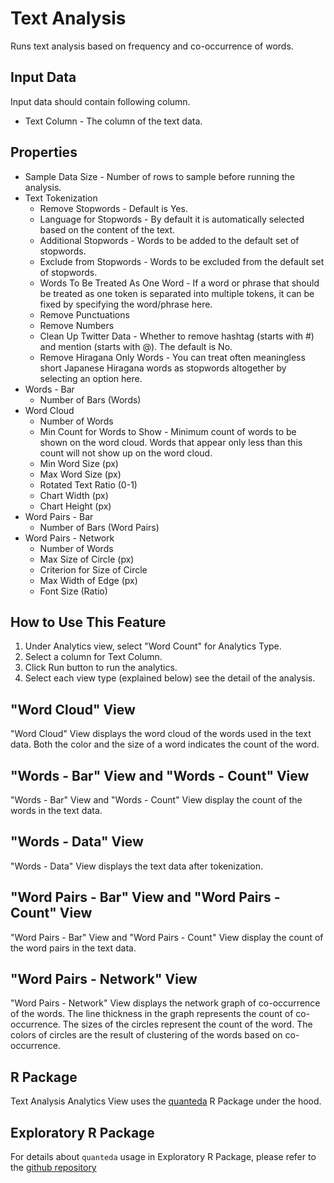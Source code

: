 # Text Analysis

Runs text analysis based on frequency and co-occurrence of words.

## Input Data

Input data should contain following column.

  * Text Column - The column of the text data.

## Properties

  * Sample Data Size - Number of rows to sample before running the analysis.
  * Text Tokenization
    * Remove Stopwords - Default is Yes.
    * Language for Stopwords - By default it is automatically selected based on the content of the text.
    * Additional Stopwords - Words to be added to the default set of stopwords.
    * Exclude from Stopwords - Words to be excluded from the default set of stopwords.
    * Words To Be Treated As One Word - If a word or phrase that should be treated as one token is separated into multiple tokens, it can be fixed by specifying the word/phrase here.
    * Remove Punctuations
    * Remove Numbers
    * Clean Up Twitter Data - Whether to remove hashtag (starts with #) and mention (starts with @). The default is No.
    * Remove Hiragana Only Words - You can treat often meaningless short Japanese Hiragana words as stopwords altogether by selecting an option here.
  * Words - Bar
    * Number of Bars (Words)
  * Word Cloud
    * Number of Words
    * Min Count for Words to Show - Minimum count of words to be shown on the word cloud. Words that appear only less than this count will not show up on the word cloud.
    * Min Word Size (px)
    * Max Word Size (px)
    * Rotated Text Ratio (0-1)
    * Chart Width (px)
    * Chart Height (px)
  * Word Pairs - Bar
    * Number of Bars (Word Pairs)
  * Word Pairs - Network
    * Number of Words
    * Max Size of Circle (px)
    * Criterion for Size of Circle
    * Max Width of Edge (px)
    * Font Size (Ratio)

## How to Use This Feature

1. Under Analytics view, select "Word Count" for Analytics Type.
2. Select a column for Text Column.
3. Click Run button to run the analytics.
4. Select each view type (explained below) see the detail of the analysis.

## "Word Cloud" View

"Word Cloud" View displays the word cloud of the words used in the text data. Both the color and the size of a word indicates the count of the word.

## "Words - Bar" View and "Words - Count" View

"Words - Bar" View and "Words - Count" View display the count of the words in the text data.

## "Words - Data" View

"Words - Data" View displays the text data after tokenization.

## "Word Pairs - Bar" View and "Word Pairs - Count" View

"Word Pairs - Bar" View and "Word Pairs - Count" View display the count of the word pairs in the text data.

## "Word Pairs - Network" View

"Word Pairs - Network" View displays the network graph of co-occurrence of the words. The line thickness in the graph represents the count of co-occurrence. The sizes of the circles represent the count of the word. The colors of circles are the result of clustering of the words based on co-occurrence.

## R Package

Text Analysis Analytics View uses the [quanteda](https://cran.r-project.org/web/packages/quanteda/index.html) R Package under the hood.

## Exploratory R Package

For details about `quanteda` usage in Exploratory R Package, please refer to the [github repository](https://github.com/exploratory-io/exploratory_func/blob/master/R/textanal.R)

